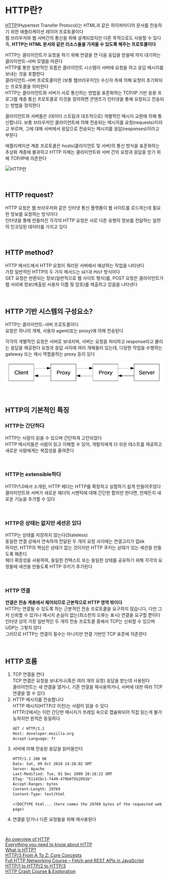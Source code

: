 # HTTP란?
[HTTP](https://build-enough.tistory.com/6)(Hypertext Transfer Protocol)는 HTML과 같은 하이퍼미디어 문서를 전송하기 위한 애플리케이션 레이어 프로토콜이다<br>
웹 브라우저와 웹 서버간의 통신을 위해 설계되었지만 다른 목적으로도 사용할 수 있다<br>
즉, **HTTP는 HTML 문서와 같은 리소스들을 가져올 수 있도록 해주는 프로토콜이다**<br>

HTTP는 클라이언트가 요청을 하기 위해 연결을 연 다음 응답을 받을때 까지 대기하는 클라이언트-서버 모델을 따른다<br>
HTTP를 통한 일반적인 흐름은 클라이언트 시스템이 서버에 요청을 하고 응답 메시지를 보내는 것을 포함한다<br>
클라이언트-서버 프로토콜이란 (보통 웹브라우저인) 수신자 측에 의해 요청이 초기화되는 프로토콜을 의미한다<br>
HTTP는 클라이언트와 서버가 서로 통신하는 방법을 표준화하는 TCP/IP 기반 응용 프로그램 계층 통신 프로토콜로 이것을 정의하면 콘텐츠가 인터넷을 통해 요청되고 전송되는 방법을 정의한다<br>

클라이언트와 서버들은 (데이터 스트림과 대조적으로) 개별적인 메시지 교환에 의해 통신합니다. 보통 브라우저인 클라이언트에 의해 전송되는 메시지를 요청(requests)이라고 부르며, 그에 대해 서버에서 응답으로 전송되는 메시지를 응답(responses)이라고 부른다<br>

애플리케이션 계층 프로토콜은 hosts(클라이언트 및 서버)의 통신 방식을 표준화하는 추상화 계층에 불과하고 HTTP 자체는 클라이언트와 서버 간의 요청과 응답을 얻기 위해 TCP/IP에 의존한다<br>

![HTTP란](images/HTTP란.png)


<br>

## HTTP request?
HTTP 요청은 웹 브라우저와 같은 인터넷 통신 플랫폼이 웹 사이트를 로드하는데 필요한 정보를 요청하는 방식이다<br>
인터넷을 통해 만들어진 각각의 HTTP 요청은 서로 다른 유형의 정보를 전달하는 일련의 인코딩된 데이터를 가지고 있다

<br>

## HTTP method?
HTTP 메서드에서 HTTP 요청이 쿼리된 서버에서 예상하는 작업을 나타낸다<br>
가장 일반적인 HTTP의 두 가지 메서드는 `GET`과 `POST` 방식이다<br>
GET 요청은 반환되는 정보(일반적으로 웹 사이트 형식)를, POST 요청은 클라이언트가 웹 서비에 정보(제출된 사용자 이름 및 암호)를 제출하고 있음을 나타낸다

<br>

## HTTP 기반 시스템의 구성요소?
HTTP는 클라이언트-서버 프로토콜이다<br>
요청은 하나의 개체, 사용자 agent(또는 proxy)에 의해 전송된다<br>

각각의 개별적인 요청은 서버로 보내지며, 서버는 요청을 처리하고 response라고 불리는 응답을 제공한다
요청과 응답 사이에 여러 개체들이 있는데, 다양한 작업을 수행하는 gateway 또는 캐시 역할을하는 proxy 등이 있다<br>

![HTTP 기반 시스템의 구성요소](images/HTTP%20%EA%B5%AC%EC%84%B1%EC%9A%94%EC%86%8C.png)

<br>

## HTTP의 기본적인 특징
### HTTP는 간단하다
HTTP는 사람이 읽을 수 있으며 간단하게 고안되었다<br>
HTTP 메시지들은 사람이 읽고 이해할 수 있어, 개발자에게 더 쉬운 테스트를 제공하고 새로운 사람에게는 복잡성을 줄여준다

<br>

### HTTP는 extensible하다
HTTP/1.0에서 소개된, HTTP 헤더는 HTTP를 확장하고 실험하기 쉽게 만들어주었다<br>
클라이언트와 서버가 새로운 헤더의 시맨틱에 대해 간단한 합의만 한다면, 언제든지 새로운 기능을 추가할 수 있다

<br>

### HTTP은 상태는 없지만 세션은 있다
HTTP는 상태를 저장하지 않는다(Stateless)<br>
동일한 연결 상에서 연속하여 전달된 두 개의 요청 사이에는 연결고리가 없ek<br>
하지만, HTTP의 핵심은 상태가 없는 것이지만 HTTP 쿠키는 상태가 있는 세션을 만들도록 해준다<br>
헤더 확장성을 사용하여, 동일한 컨텍스트 또는 동일한 상태를 공유하기 위해 각각의 요청들에 세션을 만들도록 HTTP 쿠키가 추가된다<br>

<br>

### HTTP 연결
**연결은 전송 계층에서 제어되므로 근본적으로 HTTP 영역 밖이다**<br>
HTTP는 연결될 수 있도록 하는 근본적인 전송 프로토콜을 요구하지 않습니다, 다만 그저 신뢰할 수 있거나 메시지 손실이 없는(최소한의 오류는 표시) 연결을 요구할 뿐이다<br>
인터넷 상의 가장 일반적인 두 개의 전송 프로토콜 중에서 TCP는 신뢰할 수 있으며 UDP는 그렇지 않다<br>
그러므로 HTTP는 연결이 필수는 아니지만 연결 기반인 TCP 표준에 의존한다

<br>

## HTTP 흐름
1. TCP 연결을 연다<br>
TCP 연결은 요청을 보내거나(혹은 여러 개의 요청) 응답을 받는데 사용된다<br>
클라이언트는 새 연결을 열거나, 기존 연결을 재사용하거나, 서버에 대한 여러 TCP 연결을 열 수 있다
2. HTTP 메시지를 전송합니다<br>
HTTP 메시지(HTTP/2 이전)는 사람이 읽을 수 있다<br>
HTTP/2에서는 이런 간단한 메시지가 프레임 속으로 캡슐화되어 직접 읽는게 불가능하지만 원칙은 동일하다<br>
    ```
    GET / HTTP/1.1
    Host: developer.mozilla.org
    Accept-Language: fr
    ```
3. 서버에 의해 전송된 응답을 읽어들인다<br>
    ```
    HTTP/1.1 200 OK
    Date: Sat, 09 Oct 2010 14:28:02 GMT
    Server: Apache
    Last-Modified: Tue, 01 Dec 2009 20:18:22 GMT
    ETag: "51142bc1-7449-479b075b2891b"
    Accept-Ranges: bytes
    Content-Length: 29769
    Content-Type: text/html

    <!DOCTYPE html... (here comes the 29769 bytes of the requested web page)
    ```
4. 연결을 닫거나 다른 요청들을 위해 재사용된다

<br>

[An overview of HTTP](https://developer.mozilla.org/en-US/docs/Web/HTTP/Overview)<br>
[Everything you need to know about HTTP](https://cs.fyi/guide/http-in-depth)<br>
[What is HTTP?](https://www.cloudflare.com/en-gb/learning/ddos/glossary/hypertext-transfer-protocol-http/)<br>
[HTTP/3 From A To Z: Core Concepts](https://www.smashingmagazine.com/2021/08/http3-core-concepts-part1/)<br>
[Full HTTP Networking Course – Fetch and REST APIs in JavaScript](https://www.youtube.com/watch?v=2JYT5f2isg4)<br>
[HTTP/1 to HTTP/2 to HTTP/3](https://www.youtube.com/watch?v=a-sBfyiXysI)<br>
[HTTP Crash Course & Exploration
](https://www.youtube.com/watch?v=iYM2zFP3Zn0)<br>